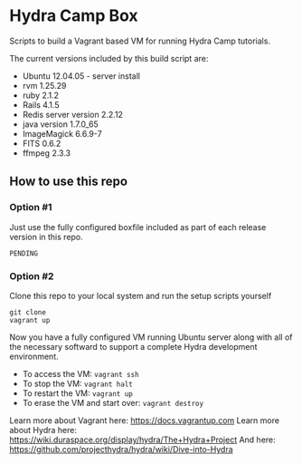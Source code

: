 Hydra Camp Box
==============

Scripts to build a Vagrant based VM for running Hydra Camp tutorials.

The current versions included by this build script are:

* Ubuntu 12.04.05 - server install
* rvm 1.25.29
* ruby 2.1.2
* Rails 4.1.5
* Redis server version 2.2.12
* java version 1.7.0_65 
* ImageMagick 6.6.9-7
* FITS 0.6.2
* ffmpeg 2.3.3

How to use this repo
--------------------

### Option #1 ###
Just use the fully configured boxfile included as part of each release version in this repo.

    PENDING

### Option #2 ###
Clone this repo to your local system and run the setup scripts yourself

    git clone
    vagrant up
    
Now you have a fully configured VM running Ubuntu server along with all of the necessary softward to support a complete Hydra development environment.

* To access the VM: `vagrant ssh`
* To stop the VM: `vagrant halt`
* To restart the VM: `vagrant up`
* To erase the VM and start over: `vagrant destroy`

Learn more about Vagrant here: https://docs.vagrantup.com
Learn more about Hydra here: https://wiki.duraspace.org/display/hydra/The+Hydra+Project
And here: https://github.com/projecthydra/hydra/wiki/Dive-into-Hydra

